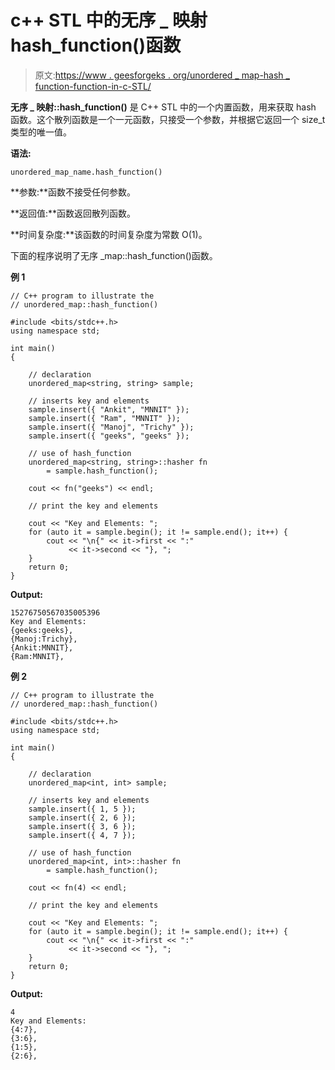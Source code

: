 # c++ STL 中的无序 _ 映射 hash_function()函数

> 原文:[https://www . geesforgeks . org/unordered _ map-hash _ function-function-in-c-STL/](https://www.geeksforgeeks.org/unordered_map-hash_function-function-in-c-stl/)

**无序 _ 映射::hash_function()** 是 C++ STL 中的一个内置函数，用来获取 hash 函数。这个散列函数是一个一元函数，只接受一个参数，并根据它返回一个 size_t 类型的唯一值。

**语法:**

```
unordered_map_name.hash_function()

```

**参数:**函数不接受任何参数。

**返回值:**函数返回散列函数。

**时间复杂度:**该函数的时间复杂度为常数 O(1)。

下面的程序说明了无序 _map::hash_function()函数。

**例 1**

```
// C++ program to illustrate the
// unordered_map::hash_function()

#include <bits/stdc++.h>
using namespace std;

int main()
{

    // declaration
    unordered_map<string, string> sample;

    // inserts key and elements
    sample.insert({ "Ankit", "MNNIT" });
    sample.insert({ "Ram", "MNNIT" });
    sample.insert({ "Manoj", "Trichy" });
    sample.insert({ "geeks", "geeks" });

    // use of hash_function
    unordered_map<string, string>::hasher fn
        = sample.hash_function();

    cout << fn("geeks") << endl;

    // print the key and elements

    cout << "Key and Elements: ";
    for (auto it = sample.begin(); it != sample.end(); it++) {
        cout << "\n{" << it->first << ":"
             << it->second << "}, ";
    }
    return 0;
}
```

**Output:**

```
15276750567035005396
Key and Elements: 
{geeks:geeks}, 
{Manoj:Trichy}, 
{Ankit:MNNIT}, 
{Ram:MNNIT},

```

**例 2**

```
// C++ program to illustrate the
// unordered_map::hash_function()

#include <bits/stdc++.h>
using namespace std;

int main()
{

    // declaration
    unordered_map<int, int> sample;

    // inserts key and elements
    sample.insert({ 1, 5 });
    sample.insert({ 2, 6 });
    sample.insert({ 3, 6 });
    sample.insert({ 4, 7 });

    // use of hash_function
    unordered_map<int, int>::hasher fn
        = sample.hash_function();

    cout << fn(4) << endl;

    // print the key and elements

    cout << "Key and Elements: ";
    for (auto it = sample.begin(); it != sample.end(); it++) {
        cout << "\n{" << it->first << ":"
             << it->second << "}, ";
    }
    return 0;
}
```

**Output:**

```
4
Key and Elements: 
{4:7}, 
{3:6}, 
{1:5}, 
{2:6},

```